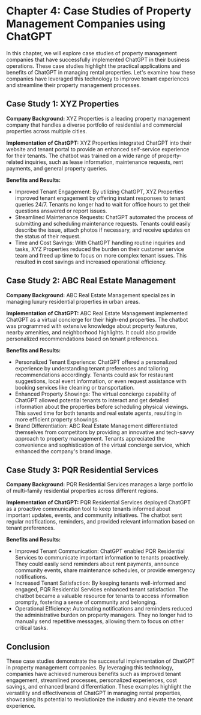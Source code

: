 Chapter 4: Case Studies of Property Management Companies using ChatGPT
======================================================================

In this chapter, we will explore case studies of property management companies that have successfully implemented ChatGPT in their business operations. These case studies highlight the practical applications and benefits of ChatGPT in managing rental properties. Let's examine how these companies have leveraged this technology to improve tenant experiences and streamline their property management processes.

Case Study 1: XYZ Properties
----------------------------

**Company Background:** XYZ Properties is a leading property management company that handles a diverse portfolio of residential and commercial properties across multiple cities.

**Implementation of ChatGPT:** XYZ Properties integrated ChatGPT into their website and tenant portal to provide an enhanced self-service experience for their tenants. The chatbot was trained on a wide range of property-related inquiries, such as lease information, maintenance requests, rent payments, and general property queries.

**Benefits and Results:**

* Improved Tenant Engagement: By utilizing ChatGPT, XYZ Properties improved tenant engagement by offering instant responses to tenant queries 24/7. Tenants no longer had to wait for office hours to get their questions answered or report issues.
* Streamlined Maintenance Requests: ChatGPT automated the process of submitting and scheduling maintenance requests. Tenants could easily describe the issue, attach photos if necessary, and receive updates on the status of their request.
* Time and Cost Savings: With ChatGPT handling routine inquiries and tasks, XYZ Properties reduced the burden on their customer service team and freed up time to focus on more complex tenant issues. This resulted in cost savings and increased operational efficiency.

Case Study 2: ABC Real Estate Management
----------------------------------------

**Company Background:** ABC Real Estate Management specializes in managing luxury residential properties in urban areas.

**Implementation of ChatGPT:** ABC Real Estate Management implemented ChatGPT as a virtual concierge for their high-end properties. The chatbot was programmed with extensive knowledge about property features, nearby amenities, and neighborhood highlights. It could also provide personalized recommendations based on tenant preferences.

**Benefits and Results:**

* Personalized Tenant Experience: ChatGPT offered a personalized experience by understanding tenant preferences and tailoring recommendations accordingly. Tenants could ask for restaurant suggestions, local event information, or even request assistance with booking services like cleaning or transportation.
* Enhanced Property Showings: The virtual concierge capability of ChatGPT allowed potential tenants to interact and get detailed information about the properties before scheduling physical viewings. This saved time for both tenants and real estate agents, resulting in more efficient property showings.
* Brand Differentiation: ABC Real Estate Management differentiated themselves from competitors by providing an innovative and tech-savvy approach to property management. Tenants appreciated the convenience and sophistication of the virtual concierge service, which enhanced the company's brand image.

Case Study 3: PQR Residential Services
--------------------------------------

**Company Background:** PQR Residential Services manages a large portfolio of multi-family residential properties across different regions.

**Implementation of ChatGPT:** PQR Residential Services deployed ChatGPT as a proactive communication tool to keep tenants informed about important updates, events, and community initiatives. The chatbot sent regular notifications, reminders, and provided relevant information based on tenant preferences.

**Benefits and Results:**

* Improved Tenant Communication: ChatGPT enabled PQR Residential Services to communicate important information to tenants proactively. They could easily send reminders about rent payments, announce community events, share maintenance schedules, or provide emergency notifications.
* Increased Tenant Satisfaction: By keeping tenants well-informed and engaged, PQR Residential Services enhanced tenant satisfaction. The chatbot became a valuable resource for tenants to access information promptly, fostering a sense of community and belonging.
* Operational Efficiency: Automating notifications and reminders reduced the administrative burden on property managers. They no longer had to manually send repetitive messages, allowing them to focus on other critical tasks.

Conclusion
----------

These case studies demonstrate the successful implementation of ChatGPT in property management companies. By leveraging this technology, companies have achieved numerous benefits such as improved tenant engagement, streamlined processes, personalized experiences, cost savings, and enhanced brand differentiation. These examples highlight the versatility and effectiveness of ChatGPT in managing rental properties, showcasing its potential to revolutionize the industry and elevate the tenant experience.
